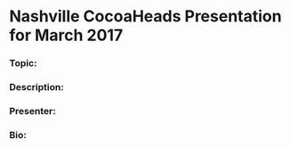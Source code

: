 # Nashville CocoaHeads Presentation for March 2017

### Topic:

### Description:

### Presenter:

### Bio:
